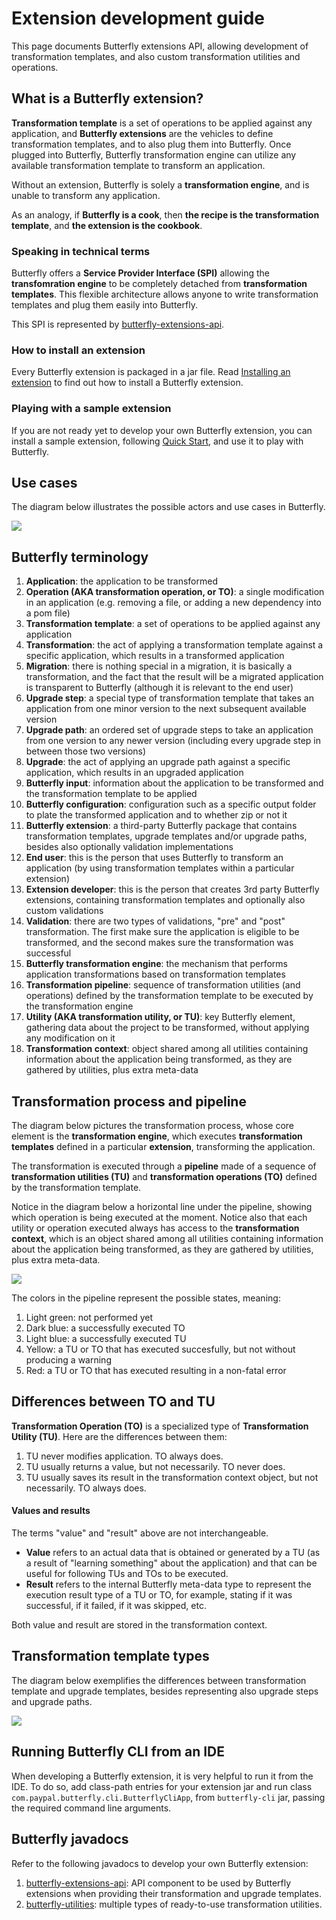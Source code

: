 
# Extension development guide

This page documents Butterfly extensions API, allowing development of transformation templates, and also custom transformation utilities and operations.

## What is a Butterfly extension?

**Transformation template** is a set of operations to be applied against any application, and **Butterfly extensions** are the vehicles to define transformation templates, and to also plug them into Butterfly. Once plugged into Butterfly, Butterfly transformation engine can utilize any available transformation template to transform an application.

Without an extension, Butterfly is solely a **transformation engine**, and is unable to transform any application.

As an analogy, if **Butterfly is a cook**, then **the recipe is the transformation template**, and **the extension is the cookbook**.

### Speaking in technical terms

Butterfly offers a **Service Provider Interface (SPI)** allowing the **transfomration engine** to be completely detached from **transformation templates**. This flexible architecture allows anyone to write transformation templates and plug them easily into Butterfly.

This SPI is represented by [butterfly-extensions-api](https://paypal.github.io/butterfly/javadocs/3.2.1/butterfly-extensions-api/index.html).

### How to install an extension

Every Butterfly extension is packaged in a jar file. Read [Installing an extension](https://paypal.github.io/butterfly/Installing-Butterfly) to find out how to install a Butterfly extension. 

### Playing with a sample extension

If you are not ready yet to develop your own Butterfly extension, you can install a sample extension, following [Quick Start](https://paypal.github.io/butterfly/QUICK_START), and use it to play with Butterfly.

## Use cases

The diagram below illustrates the possible actors and use cases in Butterfly.

![](img/use_cases.png)

## Butterfly terminology

1. **Application**: the application to be transformed
1. **Operation (AKA transformation operation, or TO)**: a single modification in an application (e.g. removing a file, or adding a new dependency into a pom file)
1. **Transformation template**: a set of operations to be applied against any application
1. **Transformation**: the act of applying a transformation template against a specific application, which results in a transformed application
1. **Migration**: there is nothing special in a migration, it is basically a transformation, and the fact that the result will be a migrated application is transparent to Butterfly (although it is relevant to the end user)
1. **Upgrade step**: a special type of transformation template that takes an application from one minor version to the next subsequent available version
1. **Upgrade path**: an ordered set of upgrade steps to take an application from one version to any newer version (including every upgrade step in between those two versions)
1. **Upgrade**: the act of applying an upgrade path against a specific application, which results in an upgraded application
1. **Butterfly input**: information about the application to be transformed and the transformation template to be applied
1. **Butterfly configuration**: configuration such as a specific output folder to plate the transformed application and to whether zip or not it
1. **Butterfly extension**: a third-party Butterfly package that contains transformation templates, upgrade templates and/or upgrade paths, besides also optionally validation implementations
1. **End user**: this is the person that uses Butterfly to transform an application (by using transformation templates within a particular extension)
1. **Extension developer**: this is the person that creates 3rd party Butterfly extensions, containing transformation templates and optionally also custom validations
1. **Validation**: there are two types of validations, "pre" and "post" transformation. The first make sure the application is eligible to be transformed, and the second makes sure the transformation was successful
1. **Butterfly transformation engine**: the mechanism that performs application transformations based on transformation templates
1. **Transformation pipeline**: sequence of transformation utilities (and operations) defined by the transformation template to be executed by the transformation engine
1. **Utility (AKA transformation utility, or TU)**: key Butterfly element, gathering data about the project to be transformed, without applying any modification on it
1. **Transformation context**: object shared among all utilities containing information about the application being transformed, as they are gathered by utilities, plus extra meta-data

## Transformation process and pipeline

The diagram below pictures the transformation process, whose core element is the **transformation engine**, which executes **transformation templates** defined in a particular **extension**, transforming the application.

The transformation is executed through a **pipeline** made of a sequence of **transformation utilities (TU)** and **transformation operations (TO)** defined by the transformation template.

Notice in the diagram below a horizontal line under the pipeline, showing which operation is being executed at the moment. Notice also that each utility or operation executed always has access to the **transformation context**, which is an object shared among all utilities containing information about the application being transformed, as they are gathered by utilities, plus extra meta-data.

![](img/transformation_process_pipeline.jpg)

The colors in the pipeline represent the possible states, meaning:

1. Light green: not performed yet
1. Dark blue: a successfully executed TO
1. Light blue: a successfully executed TU
1. Yellow: a TU or TO that has executed succesfully, but not without producing a warning
1. Red: a TU or TO that has executed resulting in a non-fatal error


## Differences between TO and TU

**Transformation Operation (TO)** is a specialized type of **Transformation Utility (TU)**.
Here are the differences between them:

1. TU never modifies application. TO always does.
1. TU usually returns a value, but not necessarily. TO never does.
1. TU usually saves its result in the transformation context object, but not necessarily. TO always does.

#### Values and results

The terms "value" and "result" above are not interchangeable.

- **Value** refers to an actual data that is obtained or generated by a TU (as a result of "learning something" about the application) and that can be useful for following TUs and TOs to be executed.
- **Result** refers to the internal Butterfly meta-data type to represent the execution result type of a TU or TO, for example, stating if it was successful, if it failed, if it was skipped, etc. 

Both value and result are stored in the transformation context.

## Transformation template types

The diagram below exemplifies the differences between transformation template and upgrade templates, besides representing also upgrade steps and upgrade paths.

![](img/transformation_templates.png)

## Running Butterfly CLI from an IDE

When developing a Butterfly extension, it is very helpful to run it from the IDE. To do so, add class-path entries for your extension jar and run class `com.paypal.butterfly.cli.ButterflyCliApp`, from `butterfly-cli` jar, passing the required command line arguments.

## Butterfly javadocs

Refer to the following javadocs to develop your own Butterfly extension:

1. [butterfly-extensions-api](https://paypal.github.io/butterfly/javadocs/3.2.1/butterfly-extensions-api/index.html): API component to be used by Butterfly extensions when providing their transformation and upgrade templates.
1. [butterfly-utilities](https://paypal.github.io/butterfly/javadocs/3.2.1/butterfly-utilities/index.html): multiple types of ready-to-use transformation utilities.
